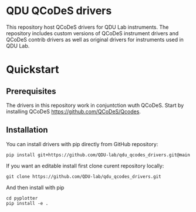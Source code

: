 # QDU QCoDeS drivers
This repository host QCoDeS drivers for QDU Lab instruments. The repository includes custom versions of QCoDeS instrument drivers and QCoDeS contrib drivers as well as original drivers for instruments used in QDU Lab.
# Quickstart

## Prerequisites
The drivers in this repository work in conjuntction wuth  QCoDeS. Start by installing QCoDeS https://github.com/QCoDeS/Qcodes.

## Installation
You can install drivers with pip directly from GitHub repository:
```
pip install git+https://github.com/QDU-lab/qdu_qcodes_drivers.git@main
```

If you want an editable install first clone curent repository locally:
```
git clone https://github.com/QDU-lab/qdu_qcodes_drivers.git
```

And then install with pip
```
cd pyplotter
pip install -e .
```
